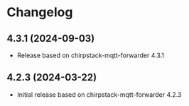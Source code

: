 # Changelog

## 4.3.1 (2024-09-03)

* Release based on chirpstack-mqtt-forwarder 4.3.1

## 4.2.3 (2024-03-22)

* Initial release based on chirpstack-mqtt-forwarder 4.2.3
